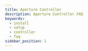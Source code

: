 ```yaml
---
title: Aperture Controller
description: Aperture Controller FAQ
keywords:
  - install
  - setup
  - controller
  - faq
sidebar_position: 1
---
```

